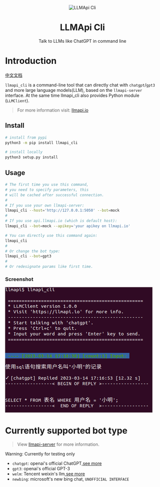 <p align="center">
  <img width="180" src="https://avatars.githubusercontent.com/u/127706964?s=200&v=4" alt="LLMApi Cli">
  <h1 align="center">LLMApi Cli</h1>
  <p align="center">Talk to LLMs like ChatGPT in command line</p>

</p>

# Introduction

[中文文档](README.zh.md)

`llmapi_cli` is a command-line tool that can directly chat with `chatgpt`/`gpt3` and more large language models(LLM), based on the `llmapi-server` interface.
At the same time llmapi_cli also provides Python module (`LLMClient`).

> For more information visit: [llmapi.io](https://llmapi.io)

## Install

```bash
# install from pypi
python3 -m pip install llmapi_cli
```

```bash
# install locally
python3 setup.py install
```

## Usage

```bash
# The first time you use this command,
# you need to specify parameters, this 
# will be cached after successful connection.
#
# If you use your own llmapi-server:
llmapi_cli --host='http://127.0.0.1:5050' --bot=mock
#
# If you use api.llmapi.io (which is default host):
llmapi_cli --bot=mock --apikey='your apikey on llmapi.io'
```

```bash
# You can directly use this command again:
llmapi_cli
#
# Or change the bot type:
llmapi_cli --bot=gpt3
#
# Or redesignate params like first time.
```

### Screenshot
![image](imgs/llmapi_cli_demo.png)

# Currently supported bot type

> View [llmapi-server](https://github.com/llmapi-io/llmapi-server) for more information.

Warning: Currently for testing only

 - `chatgpt`: openai's official ChatGPT,[see more](https://openai.com/blog/introducing-chatgpt-and-whisper-apis)
 - `gpt3`: openai's official GPT-3
 - `welm`: Tencent weixin's llm,[see more](https://welm.weixin.qq.com/docs/introduction/)
 - `newbing`: microsoft's new bing chat, `UNOFFICIAL INTERFACE`


